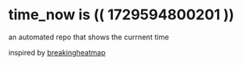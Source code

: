 # time_now is (( 1729594800201 ))

an automated repo that shows the currnent time

inspired by [breakingheatmap](https://github.com/breakingheatmap/breakingheatmap)
